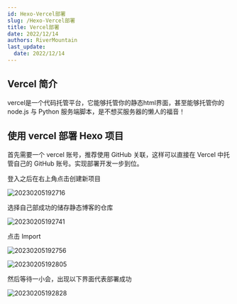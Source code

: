 ```yaml
---
id: Hexo-Vercel部署
slug: /Hexo-Vercel部署
title: Vercel部署
date: 2022/12/14
authors: RiverMountain
last_update:
  date: 2022/12/14
---
```


## Vercel 简介

vercel是一个代码托管平台，它能够托管你的静态html界面，甚至能够托管你的 node.js 与 Python 服务端脚本，是不想买服务器的懒人的福音！

## 使用 vercel 部署 Hexo 项目

首先需要一个 vercel 账号，推荐使用 GitHub 关联，这样可以直接在 Vercel 中托管自己的 GitHub 账号。实现部署开发一步到位。

登入之后在右上角点击创建新项目

![20230205192716](https://shake-picture.oss-cn-guangzhou.aliyuncs.com/Docusaurus/docs/Blog_Building/Docusaurus/20230205192716.png)

选择自己部成功的储存静态博客的仓库

![20230205192741](https://shake-picture.oss-cn-guangzhou.aliyuncs.com/Docusaurus/docs/Blog_Building/Docusaurus/20230205192741.png)

点击 Import

![20230205192756](https://shake-picture.oss-cn-guangzhou.aliyuncs.com/Docusaurus/docs/Blog_Building/Docusaurus/20230205192756.png)

![20230205192805](https://shake-picture.oss-cn-guangzhou.aliyuncs.com/Docusaurus/docs/Blog_Building/Docusaurus/20230205192805.png)

然后等待一小会，出现以下界面代表部署成功

![20230205192828](https://shake-picture.oss-cn-guangzhou.aliyuncs.com/Docusaurus/docs/Blog_Building/Docusaurus/20230205192828.png)